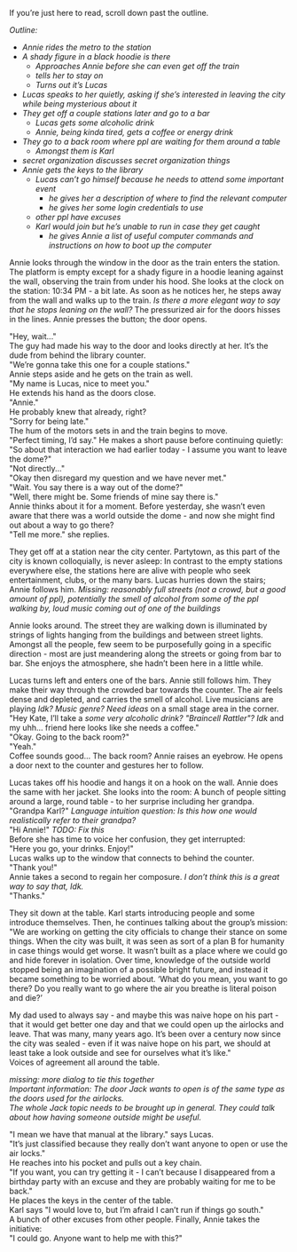 If you’re just here to read, scroll down past the outline.

*Outline:*

* *Annie rides the metro to the station*
* *A shady figure in a black hoodie is there* 
  * *Approaches Annie before she can even get off the train*
  * *tells her to stay on*
  * *Turns out it’s Lucas*
* *Lucas speaks to her quietly, asking if she’s interested in leaving the city while being mysterious about it*
* *They get off a couple stations later and go to a bar* 
  * *Lucas gets some alcoholic drink*
  * *Annie, being kinda tired, gets a coffee or energy drink*
* *They go to a back room where ppl are waiting for them around a table* 
  * *Amongst them is Karl*
* *secret organization discusses secret organization things*
* *Annie gets the keys to the library* 
  * *Lucas can’t go himself because he needs to attend some important event* 
    * *he gives her a description of where to find the relevant computer*
    * *he gives her some login credentials to use*
  * *other ppl have excuses*
  * *Karl would join but he’s unable to run in case they get caught* 
    * *he gives Annie a list of useful computer commands and instructions on how to boot up the computer*

Annie looks through the window in the door as the train enters the station. The platform is empty except for a shady figure in a hoodie leaning against the wall, observing the train from under his hood. She looks at the clock on the station: 10:34 PM - a bit late. As soon as he notices her, he steps away from the wall and walks up to the train. *Is there a more elegant way to say that he stops leaning on the wall?* The pressurized air for the doors hisses in the lines. Annie presses the button; the door opens.

"Hey, wait..."  
The guy had made his way to the door and looks directly at her. It’s the dude from behind the library counter.  
"We’re gonna take this one for a couple stations."  
Annie steps aside and he gets on the train as well.  
"My name is Lucas, nice to meet you."  
He extends his hand as the doors close.  
"Annie."  
He probably knew that already, right?  
"Sorry for being late."  
The hum of the motors sets in and the train begins to move.  
"Perfect timing, I’d say." He makes a short pause before continuing quietly:  
"So about that interaction we had earlier today - I assume you want to leave the dome?"  
"Not directly..."  
"Okay then disregard my question and we have never met."  
"Wait. You say there is a way out of the dome?"  
"Well, there might be. Some friends of mine say there is."  
Annie thinks about it for a moment. Before yesterday, she wasn’t even aware that there was a world outside the dome - and now she might find out about a way to go there?  
"Tell me more." she replies.

They get off at a station near the city center. Partytown, as this part of the city is known colloquially, is never asleep: In contrast to the empty stations everywhere else, the stations here are alive with people who seek entertainment, clubs, or the many bars. Lucas hurries down the stairs; Annie follows him. *Missing: reasonably full streets (not a crowd, but a good amount of ppl), potentially the smell of alcohol from some of the ppl walking by, loud music coming out of one of the buildings*

Annie looks around. The street they are walking down is illuminated by strings of lights hanging from the buildings and between street lights. Amongst all the people, few seem to be purposefully going in a specific direction - most are just meandering along the streets or going from bar to bar. She enjoys the atmosphere, she hadn’t been here in a little while.

Lucas turns left and enters one of the bars. Annie still follows him. They make their way through the crowded bar towards the counter. The air feels dense and depleted, and carries the smell of alcohol. Live musicians are playing *Idk? Music genre? Need ideas* on a small stage area in the corner.  
"Hey Kate, I’ll take a *some very alcoholic drink? "Braincell Rattler"? Idk* and my uhh... friend here looks like she needs a coffee."  
"Okay. Going to the back room?"  
"Yeah."  
Coffee sounds good... The back room? Annie raises an eyebrow. He opens a door next to the counter and gestures her to follow.

Lucas takes off his hoodie and hangs it on a hook on the wall. Annie does the same with her jacket. She looks into the room: A bunch of people sitting around a large, round table - to her surprise including her grandpa.  
"Grandpa Karl?" *Language intuition question: Is this how one would realistically refer to their grandpa?*  
"Hi Annie!" *TODO: Fix this*  
Before she has time to voice her confusion, they get interrupted:  
"Here you go, your drinks. Enjoy!"  
Lucas walks up to the window that connects to behind the counter.  
"Thank you!"  
Annie takes a second to regain her composure. *I don’t think this is a great way to say that, Idk.*  
"Thanks."

They sit down at the table. Karl starts introducing people and some introduce themselves. Then, he continues talking about the group’s mission:  
"We are working on getting the city officials to change their stance on some things. When the city was built, it was seen as sort of a plan B for humanity in case things would get worse. It wasn’t built as a place where we could go and hide forever in isolation. Over time, knowledge of the outside world stopped being an imagination of a possible bright future, and instead it became something to be worried about. ‘What do you mean, you want to go there? Do you really want to go where the air you breathe is literal poison and die?’

My dad used to always say - and maybe this was naive hope on his part - that it would get better one day and that we could open up the airlocks and leave. That was many, many years ago. It’s been over a century now since the city was sealed - even if it was naive hope on his part, we should at least take a look outside and see for ourselves what it’s like."  
Voices of agreement all around the table.

*missing: more dialog to tie this together*  
*Important information: The door Jack wants to open is of the same type as the doors used for the airlocks.*  
*The whole Jack topic needs to be brought up in general. They could talk about how having someone outside might be useful.*

"I mean we have that manual at the library." says Lucas.  
"It’s just classified because they really don’t want anyone to open or use the air locks."  
He reaches into his pocket and pulls out a key chain.  
"If you want, you can try getting it - I can’t because I disappeared from a birthday party with an excuse and they are probably waiting for me to be back."  
He places the keys in the center of the table.  
Karl says "I would love to, but I’m afraid I can’t run if things go south."  
A bunch of other excuses from other people. Finally, Annie takes the initiative:  
"I could go. Anyone want to help me with this?"